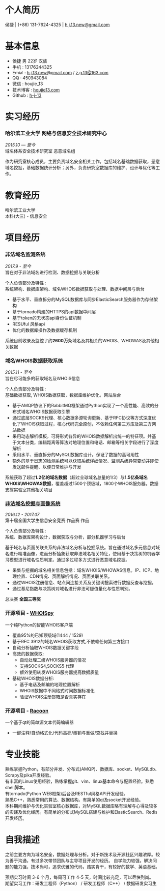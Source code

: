 个人简历
===================
侯捷 | (+86) 131-7624-4325 | h.j.13.new@gmail.com

# 基本信息

- 侯捷  男  22岁  汉族        
- 手机 : 13176244325        
- Emial : h.j.13.new@gmail.com  / z.g.13@163.com      
- QQ : 450943084
- 微信 : houjie_13
- 技术博客 : [houjie13.com](http://houjie13.com/)
- Github : [h-j-13](https://github.com/h-j-13)

# 实习经历
### 哈尔滨工业大学 网络与信息安全技术研究中心       
*2015.10 — 至今*            
域名体系安全技术研究室 恶意域名组   

作为研究室核心成员，主要负责域名安全相关工作，包括域名基础数据获取，恶意域名挖掘，基础数据统计分析；另外，负责研究室数据库的维护、设计与优化等工作。

# 教育经历
哈尔滨工业大学     
本科(大三) - 信息安全              

# 项目经历

### 非法域名监测系统

*2017.9 - 至今*      
旨在对于非法域名进行检测、数据挖掘与关联分析      

个人负责部分及特性 :     
系统架构、数据库架构、域名WHOIS数据获取与处理、数据中间层与后台       

- 基于水平、垂直拆分的MySQL数据库与同步ElasticSearch服务器作为存储架构
- 基于tornado构建的HTTPS的api数据中间层
- 基于token的无状态api身份认证机制
- RESUful 风格api
- 优化的数据库操作及数据缓存机制

系统目前收录及监控了约**2600万**条域名及其相关的WHOIS、WHOWAS及其他相关数据

### 域名WHOIS数据获取系统

*2015.11 - 至今*              
旨在尽可能多的获取域名及WHOIS信息     

个人负责部分及特性 :                 
基础数据获取, WHOIS数据获取，数据库维护优化，网站后台       

- 基于AMQP协议下的RabbitMQ框架通过Python实现了一个高性能、高效的分布式域名WHOIS数据获取引擎
- 通过底层SOCKS代理、核心数据多源轮询更新、基于RFC协议等方式深度优化了WHOIS获取过程，核心代码完全原创，不依赖任何第三方库及第三方网站数据
- 采用动态解析模板，可将形式各异的WHOIS数据解析出统一的特征项。并基于文本分类，编辑距离等算法对地理位置和电话、邮箱等相关字段进行了深度解析
- 采用水平、垂直拆分的MySQL数据库设计，保证了数据的高可用性
- 额外的基于日志的检测系统可以获取系统详细情况、监测系统异常变动并即使发送邮件提醒、以便日常维护与开发

系统获取了超过**1.2亿的域名数据**（超过全球域名总量的1/3）与**1.5亿条域名WHOIS\WHOWAS数据**，覆盖超过1500个顶级域，1800个WHOIS服务器。数据支撑实验室其他相关项目

### [非法域名挖掘与画像系统](https://github.com/h-j-13/Malicious_Domain_Whois)

*2016.12 - 2017.07*     
第十届全国大学生信息安全竞赛 作品赛 作品       

个人负责部分及特性 :         
系统、数据库架构设计，数据获取与分析，部分机器学习与后台

基于域名与页面关联关系的非法域名分析与挖掘系统。旨在通过域名多元信息对域名进行精准画像，进而分析抽象获取非法域名相关特征，使用基于决策树的机器学习模型进行域名性质判定。通过多过程多方式进行恶意域名挖掘。

- 采集与挖掘的域名相关信息包括：域名WHOIS/WHOWAS信息，IP、ICP、地理位置、CDN情况、页面解析情况、页面关联关系。
- 通过WHOIS注册信息、站点间连接关系及关键词搜索进行数据反查与挖掘。
- 通过基尼指数与决策树对域名进行非法可疑值量化与性质判别。

总决赛 **全国三等奖**

### 开源项目 - [WHOISpy](https://github.com/h-j-13/WHOISpy)
一个纯Python的智能WHOIS客户端

* 覆盖95%的已知顶级域(1444 / 1529)
* 基于RFC 3912的域名WHOIS获取方式,不依赖任何第三方接口
* 自动分析抽取WHOIS数据关键字段
* 高效的数据获取:
    * 自动处理二级WHOIS服务器的情况
    * 支持SOCKS4,SOCKS5 代理
    * 额外使用转发WHOIS服务器提高数据质量
* 基础WHOIS数据分析:
    * 基于电话及邮编的地理位置解析
    * WHOIS数据中不同格式时间数据标准化
    * 验证WHOIS注册邮箱是否真实存在

### 开源项目 - [Racoon](https://github.com/h-j-13/Racoon)
一个基于qt的简单源文本代码编辑器     

* 一键注释/自动格式化/代码高亮/撤销与重做/查找并替换


# 专业技能

熟练掌握Python，有部分并发、分布式(AMQP)、数据库、socket、MySQLdb、Scrapy及pika开发经验。        
有丰富的Linux使用经验，熟练掌握git、vim、linux基本命令与配置经验。熟悉shell脚本。     
有tornado(Python WEB框架)后台及RESTful风格API开发经验。                    
熟悉C++，熟悉常用的算法、数据结构。有简单的qt及socket开发经验。                
本科期间维护与优化实验室核心数据库，对MySQL数据库略有理解与心得及较多的实践及优化经历。有简单的分布式MySQL搭建与维护和ElasticSearch、Redis开发经历。           

# 自我描述

之前主要方向为域名安全，数据处理与分析。对于新技术及开源社区兴趣浓厚。较为善于沟通，有过多次带领团队与主导项目开发的经历。
自学能力较强，解决问题的能力强，技术尚可，追求优雅的代码，踏实肯干，有较好的数学、英语基础。

预期实习时间 3-6 个月，每周可工作 4-5 天，时间比较充足，可以尽快到岗。        
期望实习工作：研发工程师（Python） / 研发工程师（C++） / 数据研发实习生
